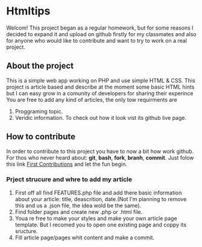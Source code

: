 # Htmltips

Welcom! This project began as a regular homework, but for some reasons I decided to expand it and upload on github firstly for my classmates and also for anyone who would like to contribute and want to try to work on a real project.

## About the project

This is a simple web app working on PHP and use simple HTML & CSS.
This project is article based and describe at the moment some basic HTML hints but I can easy grow in a comunity of developers for sharing their experince
You are free to add any kind of articles, the only tow requirments are
1. Proggraming topic.
2. Veridic information.
To check out how it look vist its github live page.

## How to contribute

In order to contribute to this project you have to now a bit how work github. 
For thos who never heard about: **git**, **bash**, **fork**, **branh**, **commit**.
Just folow this link [First Contributions](https://github.com/firstcontributions/first-contributions) and let the fun begin.
### Prject strucure and whre to add my article
1. First off all find FEATURES.php file and add there basic information about your article: title, deascrition, date.(Not I'm planning to remove this and us a .json file, the idea wold be the same).
2. Find folder pages and create new .php or .html file.
3. Youa re free to make your styles and make your own article page template. But I recomed you to open one existing page and coppy its sructure.
4. Fill article page/pages whit content and make a commit.
